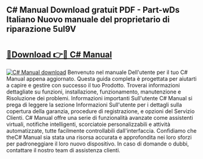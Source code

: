 ## C# Manual Download gratuit PDF - Part-wDs Italiano Nuovo manuale del proprietario di riparazione 5ul9V

# <h2><a href="http://dfb6fmi.blite.top/?on=C%23+Manual">🔗Download 👉🔴 C# Manual</a></h2>

[![C# Manual download](https://i.imgur.com/lujVjoI.png)](http://dfb6fmi.blite.top/?on=C%23+Manual)
Benvenuto nel manuale Dell'utente per il tuo C# Manual appena aggiornato. Questa guida completa è progettata per aiutarti a capire e gestire con successo il tuo Prodotto. Troverai informazioni dettagliate su funzioni, installazione, funzionamento, manutenzione e Risoluzione dei problemi. Informazioni importanti Sull'utente C# Manual si prega di leggere la sezione Informazioni Sull'utente per i dettagli sulla copertura della garanzia, procedure di registrazione, e opzioni del Servizio Clienti. C# Manual offre una serie di funzionalità avanzate come assistenti virtuali, notifiche intelligenti, scorciatoie personalizzabili e attività automatizzate, tutte facilmente controllabili dall'interfaccia. Confidiamo che theC# Manual sia stata una risorsa accurata e approfondita nei loro sforzi per padroneggiare il loro nuovo dispositivo. In caso di domande o dubbi, contattare il nostro team di assistenza clienti.
